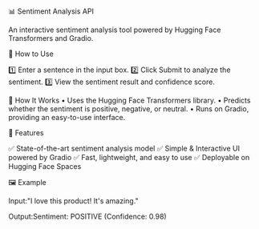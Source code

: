 📊 Sentiment Analysis API

An interactive sentiment analysis tool powered by Hugging Face Transformers and Gradio.

🚀 How to Use

1️⃣ Enter a sentence in the input box. 2️⃣ Click Submit to analyze the sentiment. 3️⃣ View the sentiment result and confidence score.

🔧 How It Works • Uses the Hugging Face Transformers library. • Predicts whether the sentiment is positive, negative, or neutral. • Runs on Gradio, providing an easy-to-use interface.

🔹 Features

✅ State-of-the-art sentiment analysis model ✅ Simple & Interactive UI powered by Gradio ✅ Fast, lightweight, and easy to use ✅ Deployable on Hugging Face Spaces

🖼 Example

Input:"I love this product! It's amazing."

Output:Sentiment: POSITIVE (Confidence: 0.98)
